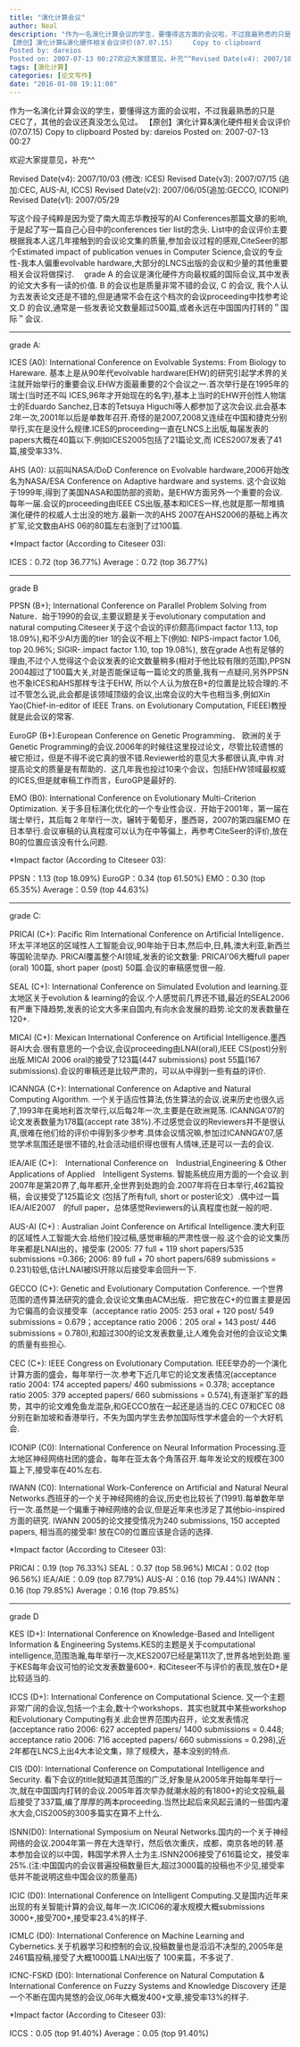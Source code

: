 ```yaml
---
title: "演化计算会议"
author: Neal
description: "作为一名演化计算会议的学生，要懂得这方面的会议啦，不过我最熟悉的只是CEC了，其他的会议还真没怎么见过。 
【原创】演化计算&演化硬件相关会议评价(07.07.15)     Copy to clipboard 
Posted by: dareios 
Posted on: 2007-07-13 00:27欢迎大家提意见，补充^^Revised Date(v4): 2007/10/03 (修改: I"
tags: [演化计算]
categories: [论文写作]
date: "2016-01-08 19:11:08"
---
```

作为一名演化计算会议的学生，要懂得这方面的会议啦，不过我最熟悉的只是CEC了，其他的会议还真没怎么见过。
【原创】演化计算&演化硬件相关会议评价(07.07.15)     Copy to clipboard
Posted by: dareios
Posted on: 2007-07-13 00:27

欢迎大家提意见，补充^^

Revised Date(v4): 2007/10/03 (修改: ICES)
Revised Date(v3): 2007/07/15 (追加:CEC, AUS-AI, ICCS)
Revised Date(v2): 2007/06/05(追加:GECCO, ICONIP)
Revised Date(v1): 2007/05/29


写这个段子纯粹是因为受了南大周志华教授写的AI Conferences那篇文章的影响,于是起了写一篇自己心目中的conferences tier list的念头. List中的会议评价主要根据我本人这几年接触到的会议论文集的质量,参加会议过程的感观,CiteSeer的那个Estimated impact of publication venues in Computer Science,会议的专业性-我本人偏重evolvable hardware,大部分的LNCS出版的会议和少量的其他重要相关会议将做探讨.
　grade A 的会议是演化硬件方向最权威的国际会议,其中发表的论文大多有一读的价值. B 的会议也是质量非常不错的会议, C 的会议, 我个人认为去发表论文还是不错的,但是通常不会在这个档次的会议proceeding中找参考论文.D 的会议,通常是一些发表论文数量超过500篇,或者永远在中国国内打转的＂国际＂会议.



--------------------------------------------------------------------------------

grade A:

ICES (A0): International Conference on Evolvable Systems: From Biology to Hareware. 基本上是从90年代evolvable hardware(EHW)的研究引起学术界的关注就开始举行的重要会议.EHW方面最重要的2个会议之一.首次举行是在1995年的瑞士(当时还不叫 ICES,96年才开始现在的名字),基本上当时的EHW开创性人物瑞士的Eduardo Sanchez,日本的Tetsuya Higuchi等人都参加了这次会议.此会基本2年一次,2001年以后是单数年召开.奇怪的是2007,2008又连续在中国和捷克分别举行,实在是没什么规律.ICES的proceeding一直在LNCS上出版,每届发表的papers大概在40篇以下.例如ICES2005包括了21篇论文,而 ICES2007发表了41篇,接受率33%.

AHS (A0): 以前叫NASA/DoD Conference on Evolvable hardware,2006开始改名为NASA/ESA Conference on Adaptive hardware and systems. 这个会议始于1999年,得到了美国NASA和国防部的资助，是EHW方面另外一个重要的会议. 每年一届.会议的proceeding由IEEE CS出版,基本和ICES一样,也就是那一帮堆搞演化硬件的权威人士出没的地方.最新一次的AHS 2007在AHS2006的基础上再次扩军,论文数由AHS 06的80篇左右涨到了过100篇.

*Impact factor (According to Citeseer 03):

ICES：0.72 (top 36.77%)
Average：0.72 (top 36.77%)


--------------------------------------------------------------------------------

grade B

PPSN (B+); International Conference on Parallel Problem Solving from Nature．始于1990的会议,主要议题是关于evolutionary computation and natural computing.Citeseer关于这个会议的评价颇高(impact factor 1.13, top 18.09%),和不少AI方面的tier 1的会议不相上下(例如: NIPS-impact factor 1.06, top 20.96%; SIGIR-.impact factor 1.10, top 19.08%), 放在grade A也有足够的理由,不过个人觉得这个会议发表的论文数量稍多(相对于他比较有限的范围),PPSN 2004超过了100篇大关,对是否能保证每一篇论文的质量,我有一点疑问,另外PPSN也不象ICES和AHS那样专注于EHW, 所以个人认为放在B+的位置是比较合理的.不过不管怎么说,此会都是该领域顶级的会议,出席会议的大牛也相当多,例如Xin Yao(Chief-in-editor of IEEE Trans. on Evolutionary Computation, FIEEE)教授就是此会议的常客.

EuroGP (B+):European Conference on Genetic Programming． 欧洲的关于Genetic Programming的会议.2006年的时候往这里投过论文，尽管比较遗憾的被它拒过，但是不得不说它真的很不错.Reviewer给的意见大多都很认真,中肯.对提高论文的质量是有帮助的．这几年我也投过10来个会议，包括EHW领域最权威的ICES,但是就审稿工作而言，EuroGP是最好的.

EMO (B0): International Conference on Evolutionary Multi-Criterion Optimization. 关于多目标演化优化的一个专业性会议．开始于2001年，第一届在瑞士举行，其后每２年举行一次，辗转于葡萄牙，墨西哥，2007的第四届EMO 在日本举行.会议审稿的认真程度可以认为在中等偏上，再参考CiteSeer的评价,放在B0的位置应该没有什么问题.

*Impact factor (According to Citeseer 03):

PPSN：1.13 (top 18.09%)
EuroGP：0.34 (top 61.50%)
EMO：0.30 (top 65.35%)
Average：0.59 (top 44.63%)


--------------------------------------------------------------------------------

grade C:

PRICAI (C+): Pacific Rim International Conference on Artificial Intelligence．环太平洋地区的区域性人工智能会议,90年始于日本,然后中,日,韩,澳大利亚,新西兰等国轮流举办. PRICAI覆盖整个AI领域,发表的论文数量: PRICAI'06大概full paper (oral) 100篇, short paper (post) 50篇.会议的审稿感觉很一般.

SEAL (C+): International Conference on Simulated Evolution and learning.亚太地区关于evolution & learning的会议.个人感觉前几界还不错,最近的SEAL2006有严重下降趋势,发表的论文大多来自国内,有向水会发展的趋势.论文的发表数量在 120+.

MICAI (C+): Mexican International Conference on Artificial Intelligence.墨西哥AI大会.很有意思的一个会议,会议proceeding由LNAI(oral),IEEE CS(post)分别出版.MICAI 2006 oral的接受了123篇(447 submissions) post 55篇(167 submissions).会议的审稿还是比较严肃的，可以从中得到一些有益的评价.

ICANNGA (C+): International Conference on Adaptive and Natural Computing Algorithm. 一个关于适应性算法,仿生算法的会议.说来历史也很久远了,1993年在奥地利首次举行,以后每2年一次,主要是在欧洲晃荡. ICANNGA'07的论文发表数量为178篇(accept rate 38%).不过感觉会议的Reviewers并不是很认真,很难在他们给的评价中得到多少参考.具体会议情况嘛,参加过ICANNGA'07,感觉学术氛围还是很不错的,社会活动组织得也很有人情味,还是可以一去的会议.

IEA/AIE (C+):　International Conference on　Industrial,Engineering & Other Applications of Applied　Intelligent Systems. 智能系统应用方面的一个会议.到2007年是第20界了,每年都开,全世界到处跑的会.2007年将在日本举行,462篇投稿，会议接受了125篇论文 (包括了所有full, short or poster论文）.偶中过一篇IEA/AIE2007　的full paper，总体感觉Reviewers的认真程度也就一般的吧．

AUS-AI (C+) : Australian Joint Conference on Artifical Intelligence.澳大利亚的区域性人工智能大会.给他们投过稿,感觉审稿的严肃性很一般.这个会的论文集历年来都是LNAI出的，接受率 (2005: 77 full + 119 short papers/535 submissions =0.366; 2006: 89 full + 70 short papers/689 submissions = 0.231)较低,估计LNAI被ISI开除以后接受率会回升一下.

GECCO (C+): Genetic and Evolutionary Computation Conference. 一个世界范围的遗传算法研究的盛会,会议论文集由ACM出版．把它放在C+的位置主要是因为它偏高的会议接受率（acceptance ratio 2005: 253 oral + 120 post/ 549 submissions = 0.679；acceptance ratio 2006：205 oral + 143 post/ 446 submissions = 0.780),和超过300的论文发表数量,让人难免会对他的会议论文集的质量有些担心.

CEC (C+): IEEE Congress on Evolutionary Computation. IEEE举办的一个演化计算方面的盛会，每年举行一次.参考下近几年它的论文发表情况(acceptance ratio 2004: 174 accepted papers/ 460 submissions = 0.378; acceptance ratio 2005: 379 accepted papers/ 660 submissions = 0.574),有逐渐扩军的趋势，其中的论文难免鱼龙混杂,和GECCO放在一起还是适当的.CEC 07和CEC 08分别在新加坡和香港举行，不失为国内学生去参加国际性学术盛会的一个大好机会.

ICONIP (C0): International Conference on Neural Information Processing.亚太地区神经网络社团的盛会，每年在亚太各个角落召开.每年发论文的规模在300篇上下,接受率在40%左右.

IWANN (C0): International Work-Conference on Artificial and Natural Neural Networks.西班牙的一个关于神经网络的会议,历史也比较长了(1991).每单数年举行一次.虽然是一个偏重于神经网络的会议,但是近年来也涉足了其他bio-inspired方面的研究. IWANN 2005的论文接受情况为240 submissions, 150 accepted papers, 相当高的接受率! 放在C0的位置应该是合适的选择.

*Impact factor (According to Citeseer 03):

PRICAI：0.19 (top 76.33%)
SEAL：0.37 (top 58.96%)
MICAI：0.02 (top 96.56%)
IEA/AIE：0.09 (top 87.79%)
AUS-AI：0.16 (top 79.44%)
IWANN：0.16 (top 79.85%)
Average：0.16 (top 79.85%)


--------------------------------------------------------------------------------

grade D

KES (D+): International Conference on Knowledge-Based and Intelligent Information & Engineering Systems.KES的主题是关于computational intelligence,范围浩瀚,每年举行一次,KES2007已经是第11次了,世界各地到处跑.鉴于KES每年会议可怕的论文发表数量600+. 和Citeseer不与评价的表现,放在D+是比较适当的.

ICCS (D+): International Conference on Computational Science. 又一个主题非常广阔的会议,包括一个主会,数十个workshops．其实也就其中某些workshop和Evolutionary Computing有关.此会世界范围内召开，论文发表情况(acceptance ratio 2006: 627 accepted papers/ 1400 submissions = 0.448; acceptance ratio 2006: 716 accepted papers/ 660 submissions = 0.298),近2年都在LNCS上出4大本论文集，除了规模大，基本没别的特点.

CIS (D0): International Conference on Computational Intelligence and Security. 看下会议的title就知道其范围的广泛,好象是从2005年开始每年举行一次,就在中国国内打转的会议.2005年首次举办就潮水般的有1800+的论文投稿,最后接受了337篇,编了厚厚的两本proceeding.当然比起后来风起云涌的一些国内灌水大会,CIS2005的300多篇实在算不上什么.

ISNN(D0): International Symposium on Neural Networks.国内的一个关于神经网络的会议.2004年第一界在大连举行，然后依次重庆，成都，南京各地的转.基本参加会议的以中国，韩国学术界人士为主.ISNN2006接受了616篇论文，接受率25%.(注:中国国内的会议普遍投稿数量巨大,超过3000篇的投稿也不少见,接受率低并不能说明这些中国会议的质量高)

ICIC (D0): International Conference on Intelligent Computing.又是国内近年来出现的有关智能计算的会议,每年一次.ICIC06的灌水规模大概submissions 3000+,接受700+,接受率23.4%的样子.

ICMLC (D0): International Conference on Machine Learning and Cybernetics.关于机器学习和控制的会议,投稿数量也是滔滔不决型的,2005年是2461篇投稿,接受了大概1000篇.LNAI出版了 100来篇，不多说了.

ICNC-FSKD (D0): International Conference on Natural Computation & International Conference on Fuzzy Systems and Knowledge Discovery 还是一个不断在国内晃悠的会议,06年大概发400+文章,接受率13%的样子.

*Impact factor (According to Citeseer 03):

ICCS：0.05 (top 91.40%)
Average：0.05 (top 91.40%)